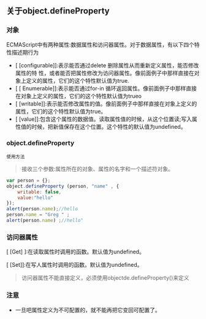 ## 关于object.defineProperty
### 对象
ECMAScript中有两种属性:数据属性和访问器属性。对于数据属性，有以下四个特性描述期行为
- [ [configurable]]:表示能否通过delete 删除属性从而重新定义属性，能否修改属性的特
性，或者能否把属性修改为访问器属性。像前面例子中那样直接在对象上定义的属性，它们的这个特性默认值为true.
- [ [ Enumerable]]:表示能否通过for-in 循环返回属性。像前面例子中那样直接在对象上定义的属性，它们的这个特性默认值为trueo
- [ [writable]]:表示能否修改属性的值。像前面例子中那样直接在对象上定义的属性，它们的这个特性默认值为true。
- [ [value]]:包含这个属性的数据值。读取属性值的时候，从这个位置读;写入属性值的时候，把新值保存在这个位置。这个特性的默认值为undefined。

###  object.defineProperty
`使用方法`
> 接收三个参数:属性所在的对象、属性的名字和一个描述符对象。
```js
var person = {};
object.defineProperty (person, "name" , {
    writable: false,
    value:"hello"
});
alert(person.name);//hello
person.name = "Greg " ;
alert(person.name) ;//hello"
```
### 访问器属性
[ [Get] ]:在读取属性时调用的函数。默认值为undefined。

[ [Set]]:在写人属性时调用的函数。默认值为undefined。

> 访问器属性不能直接定义，必须使用objectde.defineProperty()来定义



### 注意
- 一旦吧属性定义为不可配置的，就不能再把它变回可配置了。

